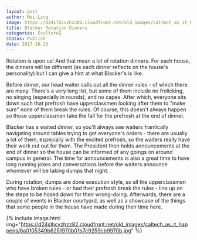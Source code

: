 ```yaml
---
layout: post
author: Mei-Ling
image: https://d24slhcvzhzz82.cloudfront.net/old_images/caltech_as_it_happens/6a0105349b8251970b01bb09c8b493970d.jpg
title: Blacker Rotation Dinners
categories: [culture]
status: Publish
date: 2017-10-13
---
```


Rotation is upon us! And that mean a lot of rotation dinners. For each house, the dinners will be different (as each dinner reflects on the house's personality) but I can give a hint at what Blacker's is like.

Before dinner, our head waiter calls out all the dinner rules - of which there are many. There's a very long list, but some of them include no frolicking, no singing (especially in rounds), and no capes. After which, everyone sits down such that prefrosh have upperclassmen looking after them to "make sure" none of them break the rules. Of course, this doesn't always happen so those upperclassmen take the fall for the prefrosh at the end of dinner.

Blacker has a waited dinner, so you'll always see waiters frantically navigating around tables trying to get everyone's orders - there are usually a lot of them, especially with the excited prefrosh, so the waiters really have their work cut out for them. The President then holds announcements at the end of dinner so the house can be informed of any goings on around campus in general. The time for announcements is also a great time to have long running jokes and conversations before the waiters announce whomever will be taking dumps that night.

During rotation, dumps are done execution style, so all the upperclassmen who have broken rules - or had their prefrosh break the rules - line up on the steps to be hosed down for their wrong-doing. Afterwards, there are a couple of events in Blacker courtyard, as well as a showcase of the things that some people in the house have made during their time here.


{% include image.html img="https://d24slhcvzhzz82.cloudfront.net/old_images/caltech_as_it_happens/6a0105349b8251970b01b7c9259cb9970b.jpg" %}
